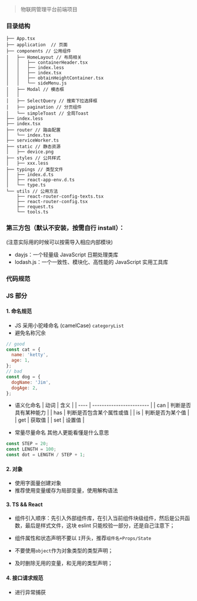<!--
 * @Author: zhaohongyun1@jd.com
 * @Date: 2019-09-27 10:27:28
 * @LastEditors: Please set LastEditors
 * @LastEditTime: 2020-09-22 21:53:04
 -->

> 物联网管理平台前端项目

### 目录结构

```
├── App.tsx
├── application  // 页面
├── components // 公用组件
│   ├── HomeLayout // 布局相关
│   │   ├── containerHeader.tsx
│   │   ├── index.less
│   │   ├── index.tsx
│   │   ├── obtainHeightContainer.tsx
│   │   └── sideMenu.js
│   ├── Modal // 模态框
│   │
│   ├── SelectQuery // 搜索下拉选择框
│   ├── pagination // 分页组件
│   └── simpleToast // 全局Toast
├── index.less
├── index.tsx
├── router // 路由配置
│   └── index.tsx
├── serviceWorker.ts
├── static // 静态资源
│   ├── device.png
├── styles // 公共样式
│   ├── xxx.less
├── typings // 类型文件
│   ├── index.d.ts
│   ├── react-app-env.d.ts
│   └── type.ts
└── utils // 公用方法
    ├── react-router-config-texts.tsx
    ├── react-router-config.tsx
    ├── request.ts
    └── tools.ts
```

### 第三方包（默认不安装，按需自行 install）：

(注意实际用的时候可以按需导入相应内部模块)

- dayjs：一个轻量级 JavaScript 日期处理类库
- lodash.js：一个一致性、模块化、高性能的 JavaScript 实用工具库

### 代码规范

### JS 部分

#### 1. 命名规范

- JS 采用小驼峰命名 (camelCase) `categoryList`
- 避免名称冗余

```js
// good
const cat = {
  name: 'ketty',
  age: 1,
};
// bad
const dog = {
  dogName: 'Jim',
  dogAge: 2,
};
```

- 语义化命名
  | 动词 | 含义 |
  | ---- | ------------------------ |
  | can | 判断是否具有某种能力 |
  | has | 判断是否包含某个属性或值 |
  | is | 判断是否为某个值 |
  | get | 获取值 |
  | set | 设置值 |

- 常量尽量命名
  其他人更能看懂是什么意思

```js
const STEP = 20;
const LENGTH = 100;
const dot = LENGTH / STEP + 1;
```

#### 2. 对象

- 使用字面量创建对象
- 推荐使用变量缓存为局部变量，使用解构语法

#### 3. TS && React

- 组件引入顺序：先引入外部组件库，在引入当前组件块级组件，然后是公共函数，最后是样式文件，这块 eslint 只能校验一部分，还是自己注意下；

- 组件属性和状态声明不要以 `I`开头，推荐`组件名+Props/State`

- 不要使用`object`作为对象类型的类型声明；

- 及时删除无用的变量，和无用的类型声明；

#### 4. 接口请求规范

- 进行异常捕获
